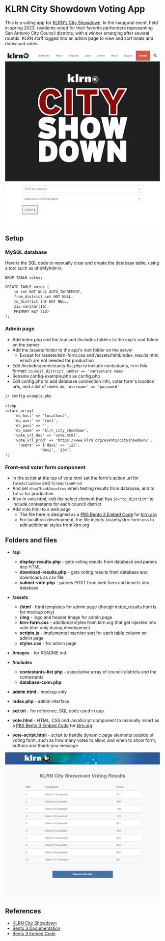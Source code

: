 # KLRN City Showdown Voting App

This is a voting app for [KLRN's City Showdown](https://www.klrn.org/events/cityshowdown/). In the inaugural event, held in spring 2023, residents voted for their favorite performers representing San Antonio City Council districts, with a winner emerging after several rounds. KLRN staff logged into an admin page to view and sort totals and donwload votes.

![City Showdown logo and voting form](images/vote-logo.jpg)

## Setup

### MySQL database

Here is the SQL code to manually clear and create the database table, using a tool such as phpMyAdmin:

```
DROP TABLE votes;
```

```
CREATE TABLE votes (
    id int NOT NULL AUTO_INCREMENT,
    from_district int NOT NULL,
    to_district int NOT NULL,
    zip varchar(10),
    PRIMARY KEY (id)
);
```

### Admin page

- Add index.php and the /api and /includes folders to the app's root folder on the server
- Add the /assets folder to the app's root folder on the server
  - Except for /assets/klrn-form.css and /assets/html/index_results.html, which are not needed for production
- Edit /includes/contestants-list.php to include contestants, in in this format:
  `council_district_number => 'contestant name'`
- Rename config-example.php as config.php
- Edit config.php to add database connection info, voter form's location urls, and a list of users as:
  `'username' => 'password'`

```
// config-example.php

<?php
return array(
    'db_host' => 'localhost',
    'db_user' => 'root',
    'db_pass' => '',
    'db_name' => 'klrn_city_showdown',
    'vote_url_dev' => 'vote.html',
    'vote_url_prod' => 'https://www.klrn.org/events/cityshowdown/',
	  'users' => ['dev1' => '123',
                'dev2', '234']
);
```

### Front-end voter form component

- In the script at the top of vote.html set the form's action url for `formActionDev` and `formActionProd`
- And set `showThankYou=true` when testing results from database, and to `false` for production
- Also in vote.html, edit the select element that has `id="to_district"` to include contestants for each council district
- Add vote.html to a web page
  - The file here is designed as a [PBS Bento 3 Embed Code](https://docs.pbs.org/display/B3/Embed) for [klrn.org](https://www.klrn.org/)
  - For localhost development, the file injects /assets/klrn-form.css to add additional styles from klrn.org

## Folders and files

- **/api**

  - **display-results.php** - gets voting results from database and parses into HTML
  - **download-results.php** - gets voting results from database and downloads as csv file
  - **submit-vote.php** - parses POST from web form and inserts into database

- **/assets**

  - **/html** - html templates for admin page (though index_results.html is for mockup only)
  - **/img** - logo and header image for admin page
  - **klrn-form.css** - additional styles from klrn.org that get injected into vote.html only during development
  - **scripts.js** - implements insertion sort for each table column on admin page
  - **styles.css** - for admin page

- **/images** - for README.md

- **/includes**

  - **contestants-list.php** - associative array of council districts and the contestants
  - **database-conn.php**

- **admin.html** - mockup only
- **index.php** - admin interface
- **sql.txt** - for reference, SQL code used in app
- **vote.html** - HTML, CSS and JavaScript component to manually insert as a [PBS Bento 3 Embed Code](https://docs.pbs.org/display/B3/Embed) for [klrn.org](https://www.klrn.org/)
- **vote-script.html** - script to handle dynamic page elements outside of voting form, such as how many votes to allow, and when to show form, buttons and thank-you message

![City Showdown results mockup](images/results.jpg)

## References

- [KLRN City Showdown](https://www.klrn.org/cityshowdown/)
- [Bento 3 Documentation](https://docs.pbs.org/display/B3)
- [Bento 3 Embed Code](https://docs.pbs.org/display/B3/Embed)
